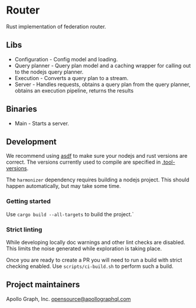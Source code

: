 # Router
Rust implementation of federation router.

## Libs
* Configuration - Config model and loading.
* Query planner - Query plan model and a caching wrapper for calling out to the nodejs query planner.
* Execution - Converts a query plan to a stream.
* Server - Handles requests, 
  obtains a query plan from the query planner, 
  obtains an execution pipeline, 
  returns the results
  
## Binaries
* Main - Starts a server. 

## Development
We recommend using [asdf](https://github.com/asdf-vm/asdf) to make sure your nodejs and rust versions are correct.
The versions currently used to compile are specified in [.tool-versions](.tool-versions).

The `harmonizer` dependency requires building a nodejs project. This should happen automatically, but may take some time.

### Getting started

Use `cargo build --all-targets` to build the project.`

### Strict linting
While developing locally doc warnings and other lint checks are disabled. 
This limits the noise generated while exploration is taking place.

Once you are ready to create a PR you will need to run a build with strict checking enabled.
Use `scripts/ci-build.sh` to perform such a build.

## Project maintainers
Apollo Graph, Inc. <opensource@apollographql.com>




